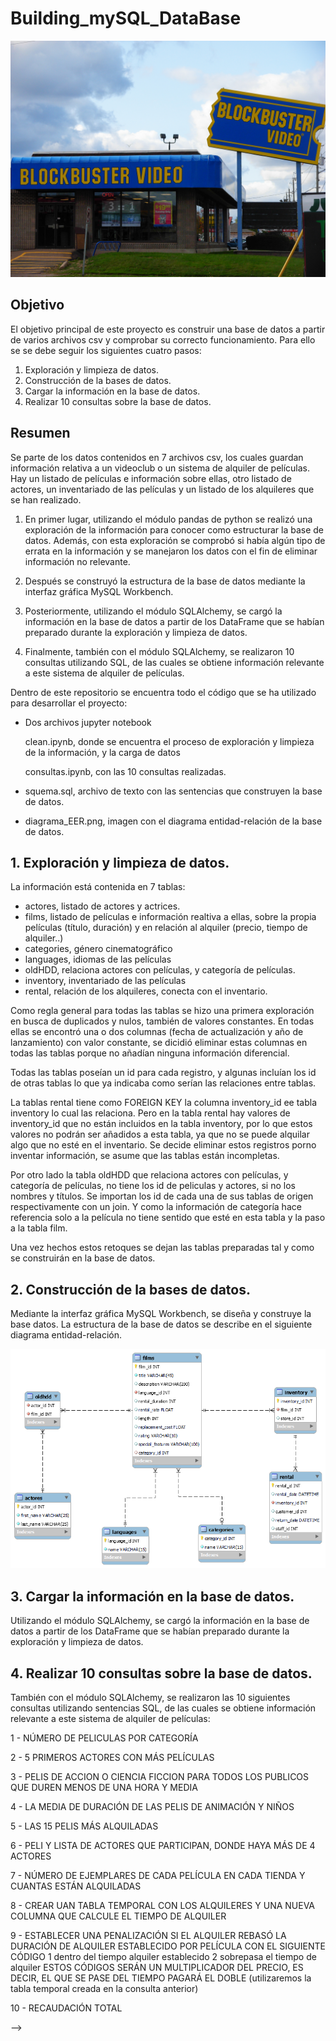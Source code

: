 # Building_mySQL_DataBase

![bb](https://github.com/AaronNebreda/Building_mySQL_DataBase/blob/main/img/Blockbuster.jpg)

## Objetivo

El objetivo principal de este proyecto es construir una base de datos a partir de varios archivos csv y comprobar su correcto funcionamiento. Para ello se se debe seguir los siguientes cuatro pasos: 

   1. Exploración y limpieza de datos.
   2. Construcción de la bases de datos.
   3. Cargar la información en la base de datos.
   4. Realizar 10 consultas sobre la base de datos.


## Resumen

Se parte de los datos contenidos en 7 archivos csv, los cuales guardan información relativa a un videoclub o un sistema de alquiler de películas. Hay un listado de películas e información sobre ellas, otro listado de actores, un inventariado de las películas y un listado de los alquileres que se han realizado.

1. En primer lugar, utilizando el módulo pandas de python se realizó una exploración de la información para conocer como estructurar la base de datos. Además, con esta exploración se comprobó si había algún tipo de errata en la información y se manejaron los datos con el fin de eliminar información no relevante.

2. Después se construyó la estructura de la base de datos mediante la interfaz gráfica MySQL Workbench.

3. Posteriormente, utilizando el módulo SQLAlchemy, se cargó la información en la base de datos a partir de los DataFrame que se habían preparado durante la exploración y limpieza de datos.

4. Finalmente, también con el módulo SQLAlchemy, se realizaron 10 consultas utilizando SQL, de las cuales se obtiene información relevante a este sistema de alquiler de películas.


Dentro de este repositorio se encuentra todo el código que se ha utilizado para desarrollar el proyecto: 

   - Dos archivos jupyter notebook 
   
        clean.ipynb, donde se encuentra el proceso de exploración y limpieza de la información, y la carga de datos
                 
        consultas.ipynb, con las 10 consultas realizadas.
                    
   - squema.sql, archivo de texto con las sentencias que construyen la base de datos.
    
   - diagrama_EER.png, imagen con el diagrama entidad-relación de la base de datos.
    
    
    
## 1. Exploración y limpieza de datos.
    
 
La información está contenida en 7 tablas:

   - actores, listado de actores y actrices.
   - films, listado de películas e información realtiva a ellas, sobre la propia películas (título, duración) y en relación al alquiler (precio, tiempo de alquiler..)
   - categories, género cinematográfico
   - languages, idiomas de las películas
   - oldHDD, relaciona actores con películas, y categoría de películas.
   - inventory, inventariado de las películas
   - rental, relación de los alquileres, conecta con el inventario.
 
Como regla general para todas las tablas se hizo una primera exploración en busca de duplicados y nulos, también de valores constantes. 
En todas ellas se encontró una o dos columnas (fecha de actualización y año de lanzamiento) con valor constante, se dicidió eliminar estas columnas en todas las tablas porque no añadían ninguna información diferencial.

Todas las tablas poseían un id para cada registro, y algunas incluían los id de otras tablas lo que ya indicaba como serían las relaciones entre tablas.

La tablas rental tiene como FOREIGN KEY la columna inventory_id ee tabla inventory lo cual las relaciona. Pero en la tabla rental hay valores de inventory_id que no están incluidos en la tabla inventory, por lo que estos valores no podrán ser añadidos a esta tabla, ya que no se puede alquilar algo que no esté en el inventario. Se decide eliminar estos registros porno inventar información, se asume que las tablas están incompletas.

Por otro lado la tabla oldHDD que relaciona actores con películas, y categoría de películas, no tiene los id  de peliculas y actores, si no los nombres y títulos. Se importan los id de cada una de sus tablas de origen respectivamente con un join. Y como la información de categoría hace referencia solo a la película no tiene sentido que esté en esta tabla y la paso a la tabla film.

Una vez hechos estos retoques se dejan las tablas preparadas tal y como se construirán en la base de datos.



## 2. Construcción de la bases de datos.

Mediante la interfaz gráfica MySQL Workbench, se diseña y construye la base datos. La estructura de la base de datos se describe en el siguiente diagrama entidad-relación.

![bb](https://github.com/AaronNebreda/Building_mySQL_DataBase/blob/main/src/diagrama_EER.png)



## 3. Cargar la información en la base de datos.

Utilizando el módulo SQLAlchemy, se cargó la información en la base de datos a partir de los DataFrame que se habían preparado durante la exploración y limpieza de datos.



## 4. Realizar 10 consultas sobre la base de datos.

También con el módulo SQLAlchemy, se realizaron las 10 siguientes consultas utilizando sentencias SQL, de las cuales se obtiene información relevante a este sistema de alquiler de películas:

1 - NÚMERO DE PELICULAS POR CATEGORÍA

2 - 5 PRIMEROS ACTORES CON MÁS PELÍCULAS

3 - PELIS DE ACCION O CIENCIA FICCION PARA TODOS LOS PUBLICOS QUE DUREN MENOS DE UNA HORA Y MEDIA

4 - LA MEDIA DE DURACIÓN DE LAS PELIS DE ANIMACIÓN Y NIÑOS

5 - LAS 15 PELIS MÁS ALQUILADAS

6 - PELI Y LISTA DE ACTORES QUE PARTICIPAN, DONDE HAYA MÁS DE 4 ACTORES

7 - NÚMERO DE EJEMPLARES DE CADA PELÍCULA EN CADA TIENDA Y CUANTAS ESTÁN ALQUILADAS

8 - CREAR UAN TABLA TEMPORAL CON LOS ALQUILERES Y UNA NUEVA COLUMNA QUE CALCULE EL TIEMPO DE ALQUILER

9 - ESTABLECER UNA PENALIZACIÓN SI EL ALQUILER REBASÓ LA DURACIÓN DE ALQUILER ESTABLECIDO POR PELÍCULA CON EL SIGUIENTE CÓDIGO 1 dentro del tiempo alquiler establecido 2 sobrepasa el tiempo de alquiler ESTOS CÓDIGOS SERÁN UN MULTIPLICADOR DEL PRECIO, ES DECIR, EL QUE SE PASE DEL TIEMPO PAGARÁ EL DOBLE (utilizaremos la tabla temporal creada en la consulta anterior)

10 - RECAUDACIÓN TOTAL

-->



